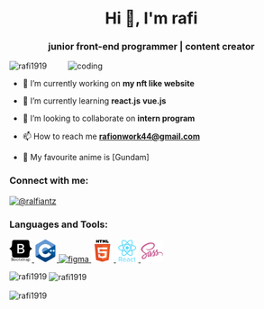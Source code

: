 <!-- [![MasterHead](https://thumbs.gfycat.com/BetterHandmadeGull-size_restricted.gif)](https://rafi1919.io) -->
<h1 align="center">Hi 👋, I'm rafi</h1>
<h3 align="center">junior front-end programmer | content creator</h3>
<img align="right" alt="coding" width="400" src="https://c.tenor.com/N7YUZCqA1e0AAAAC/barbatos-gundam.gif">

<p align="left"> <img src="https://komarev.com/ghpvc/?username=rafi1919&label=Profile%20views&color=0e75b6&style=flat" alt="rafi1919" /> </p>

- 🔭 I’m currently working on **my nft like website**

- 🌱 I’m currently learning **react.js**  **vue.js**

- 👯 I’m looking to collaborate on **intern program**

- 📫 How to reach me **rafionwork44@gmail.com**

- 📄 My favourite anime is [Gundam]

<h3 align="left">Connect with me:</h3>
<p align="left">
<a href="https://instagram.com/@ralfiantz" target="blank"><img align="center" src="https://raw.githubusercontent.com/rahuldkjain/github-profile-readme-generator/master/src/images/icons/Social/instagram.svg" alt="@ralfiantz" height="30" width="40" /></a>
</p>

<h3 align="left">Languages and Tools:</h3>
<p align="left"> <a href="https://getbootstrap.com" target="_blank" rel="noreferrer"> <img src="https://raw.githubusercontent.com/devicons/devicon/master/icons/bootstrap/bootstrap-plain-wordmark.svg" alt="bootstrap" width="40" height="40"/> </a> <a href="https://www.w3schools.com/cpp/" target="_blank" rel="noreferrer"> <img src="https://raw.githubusercontent.com/devicons/devicon/master/icons/cplusplus/cplusplus-original.svg" alt="cplusplus" width="40" height="40"/> </a> <a href="https://www.figma.com/" target="_blank" rel="noreferrer"> <img src="https://www.vectorlogo.zone/logos/figma/figma-icon.svg" alt="figma" width="40" height="40"/> </a> <a href="https://www.w3.org/html/" target="_blank" rel="noreferrer"> <img src="https://raw.githubusercontent.com/devicons/devicon/master/icons/html5/html5-original-wordmark.svg" alt="html5" width="40" height="40"/> </a> <a href="https://reactjs.org/" target="_blank" rel="noreferrer"> <img src="https://raw.githubusercontent.com/devicons/devicon/master/icons/react/react-original-wordmark.svg" alt="react" width="40" height="40"/> </a> <a href="https://sass-lang.com" target="_blank" rel="noreferrer"> <img src="https://raw.githubusercontent.com/devicons/devicon/master/icons/sass/sass-original.svg" alt="sass" width="40" height="40"/> </a> </p>

<p><img align="left" src="https://github-readme-stats.vercel.app/api/top-langs?username=rafi1919&show_icons=true&locale=en&layout=compact" alt="rafi1919" /></p>

<p>&nbsp;<img align="center" src="https://github-readme-stats.vercel.app/api?username=rafi1919&show_icons=true&locale=en" alt="rafi1919" /></p>

<p><img align="center" src="https://github-readme-streak-stats.herokuapp.com/?user=rafi1919&" alt="rafi1919" /></p>
